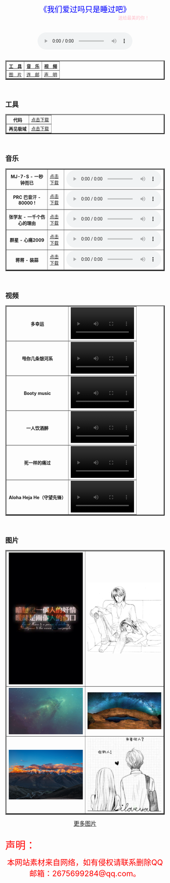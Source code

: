 <head>
<meta charset="UTF-8">
</head>
<body background="img/categories-bg.jpg">
 <center><font color="blue" size="5"> 《我们爱过吗只是睡过吧》</font><marquee><font color="pink">送给最美的你！</font></marquee></center> 
 <br>
  <br>
<center>
  <div class="post-preview">
<audio controls="controls" height="200" width="200">  <source src="img/music/上官承诺、蛋总 - 我们爱过吗只是睡过吧.mp3" type="audio/mp3"></audio></div></center>
<center>
	<br>
  <table border="3"><center>
    <tr>
      <th><a href="#z1">工ㅤ具</a></th>
      <th><a href="#z10">音ㅤ乐</a></th>
      <th><a href="#z13">视ㅤ频</a></th>
    </tr>
    <tr>
    <td><a href="#z111">图ㅤ片</a></td>
    <td><a href="#z166">连ㅤ邮</a></td>
    <td><a href="#z6">声ㅤ明</a></td>
    </tr></center>
    </table>
  </center>
 <a name="z1"></a><br><h2>工具</h2>
  <center>
  <table border="3">
	    <tr>
      <th>代码</th>
      <td><a href="img/zy/zfx.bat">点击下载</a></td>
    </tr>
    <tr>
      <th>再见极域</th>
    <td><a href="img/zy/zjjy.exe">点击下载</a></td>
    </tr>
     </table>
  </center>
  <a name="z10"></a><br><h2>音乐</h2>
   <center>
  <table border="3">
	      <tr>
      <th>MJ-7-S - 一秒钟而已</th>
      <td><a href="img/music/MJ-7-S - 一秒钟而已.mp3">点击下载</a></td>
	    <td><audio controls="controls" height="200" width="200">  <source src="img/music/MJ-7-S - 一秒钟而已.mp3" type="audio/mp3"></audio></td>
    </tr>
	  <tr>
      <th>PRC 巴音汗 - 80000 !</th>
    <td><a href="img/music/PRC 巴音汗 - 80000 !.mp3">点击下载</a></td>
 <td><audio controls="controls" height="200" width="200">  <source src="img/music/PRC 巴音汗 - 80000 !.mp3" type="audio/mp3"></audio></td>
	  </tr>
	  <tr>
      <th>张学友 - 一千个伤心的理由</th>
    <td><a href="img/music/张学友 - 一千个伤心的理由.mp3">点击下载</a></td>
 <td><audio controls="controls" height="200" width="200">  <source src="img/music/张学友 - 一千个伤心的理由.mp3" type="audio/mp3"></audio></td>
    </tr>
	  <tr>
      <th>群星 - 心痛2009</th>
    <td><a href="img/music/群星 - 心痛2009.mp3">点击下载</a></td>
 <td><audio controls="controls" height="200" width="200">  <source src="img/music/群星 - 心痛2009.mp3" type="audio/mp3"></audio></td>
    </tr>
	  <tr>
      <th>蒋蒋 - 装蒜</th>
    <td><a href="img/music/蒋蒋 - 装蒜.mp3">点击下载</a></td>
 <td><audio controls="controls" height="200" width="200">  <source src="img/music/蒋蒋 - 装蒜.mp3" type="audio/mp3"></audio></td>
    </tr>
     </table>
  </center>
<br><h2>视频</h2><a name="z13"></a>
<center>
<table border="3">
  <tr>
      <th>多幸运</th>
    <td><video src="img/flash/多幸运-art--十年华语流行--art-10bbe47ae3ae0704a9d212a7d96f2bd2.mp4" controls width="200px" heigt="100px"></video> 
</td>
    </tr>
   <tr>
      <th>甩你几条银河系</th>
    <td><video src="img/flash/甩你几条银河系-art--MC天佑--art-2cf03f10b897121bfea95bd103685fa2.mp4" controls width="200px" heigt="100px"></video> 
</td>
    </tr>
     <tr>
      <th>Booty music</th>
    <td><video src="img/flash/气死你.mp4" controls width="200px" heigt="80px"></video> 
</td>
    </tr>
 <tr>
      <th>一人饮酒醉</th>
    <td><video src="img/flash/一人饮酒醉-art--大鹏、MC天佑--art-d3935be27c2557ebd7c882ae74b2f4d3.mp4" controls width="200px" heigt="100px"></video> 
</td>
    </tr>
 <tr>
      <th>死一样的痛过</th>
    <td><video src="img/flash/死一样的痛过-art--MC梦、Mellow--art-4c6728d32bd34c89a67f1f0a66bebf45.mp4" controls width="200px" heigt="100px"></video> 
</td>
    </tr>

<tr>
<th>Aloha Heja He（守望先锋）</th>
<td><video src="http://zfx521.xyz/守望先锋.mp4" controls width="200px" heigt="100px"></video></td>
</tr>
</table></center>
<a name="z111"></a>
<br><h2>图片</h2>
<center>
<table border="3">
	
 <tr>
<th><a href="img/jpg/123.jpg"><img src="img/jpg/123.jpg"></a></th>
<td><a href="img/jpg/151416~1.PNG"><img src="img/jpg/151416~1.PNG"></a></td>
</tr>
	
<tr>
<th><a href="img/categories-bg.jpg"><img src="img/categories-bg.jpg"></a></th>
<td><a href="img/home-bg.jpg"><img src="img/home-bg.jpg"></a></td>
</tr>
	
<tr>
<th><a href="img/jpg/f603918fa0ec08fae4b7561f52ee3d6d54fbdad7.jpg"><img src="img/jpg/f603918fa0ec08fae4b7561f52ee3d6d54fbdad7.jpg"></a></th>
<td><a href="img/jpg/HDIMG_~1.JPG"><img src="img/jpg/HDIMG_~1.JPG"></a></td>
</tr>
</table>
<center><a href="https://zfxwjy.githubio/jpg"><font size="4">更多图片</font></a></center>
  </center>
<a name="z6"></a>
<br>
<p><font color="red" size="6">声明：</font></p> 
  <center><font color="red" size="5">本网站素材来自网络，如有侵权请联系删除QQ邮箱：2675699284@qq.com。</font></center>
